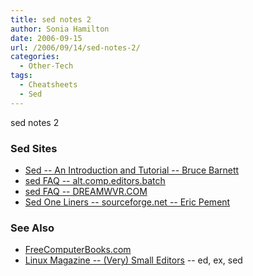 ```yaml
---
title: sed notes 2
author: Sonia Hamilton
date: 2006-09-15
url: /2006/09/14/sed-notes-2/
categories:
  - Other-Tech
tags:
  - Cheatsheets
  - Sed
---
```

sed notes 2
<!--more-->

### Sed Sites

  * [Sed -- An Introduction and Tutorial -- Bruce Barnett][1]
  * [sed FAQ -- alt.comp.editors.batch][2]
  * [sed FAQ -- DREAMWVR.COM][3]
  * [Sed One Liners -- sourceforge.net -- Eric Pement][4]

### See Also

  * [FreeComputerBooks.com][5]
  * [Linux Magazine -- (Very) Small Editors][6] -- ed, ex, sed

 [1]: http://www.grymoire.com/Unix/Sed.html
 [2]: http://www.faqs.org/faqs/editor-faq/sed/
 [3]: http://www.dreamwvr.com/sed-info/sed-faq.html
 [4]: http://sed.sourceforge.net/sed1line.txt
 [5]: http://freecomputerbooks.com/unixBooksIndex.html
 [6]: http://www.linux-mag.com/id/1505/
